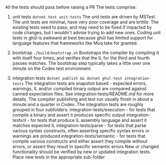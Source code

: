 All the tests should pass before raising a PR
The tests comprise:
1. unit tests `dotnet test unit-tests`
The unit tests are driven by MSTest.
The unit tests are minimal, have very poor coverage and are brittle. The existing tests need to pass, and may need to be fixed if impacted by code changes, but I wouldn't advise trying to add new ones. Coding unit tests in ghūl is awkward at best because ghūl has limited support for language features that frameworks like Moq take for granted.

2. bootstrap `./build/bootstrap.sh`
Bootstraps the compiler by compiling it with itself four times, and verifies that the IL for the third and fourth passes matches. The bootstrap step
typically takes a little over one minute on the Codex test environment.

3. integration tests `dotnet publish && dotnet ghul-test integration-tests`
The integration tests are snapshot based - expected errors, warnings, IL and/or compiled binary output are compared against canned expectation files. See integration-tests/README.md for more details. The compiler
publishing and test run usually finish in about a minute and a quarter in Codex.
The integration tests are roughly grouped in four subfolders:
 integration-tests/execution - for tests that compile a binary and assert it produces specific output
 integration-tests/il - for tests that produce IL assembly language and assert it matches expected IL
 integration-tests/parse - for tests that parse various syntax constructs, often asserting specific syntax errors or warnings are produced
 integration-tests/semantic - for tests that compile various constructs and either assert they compile without errors, or assert they result in specific semantic errors
New or changed functionality should be verified by new or updated integration tests. Place new tests in the appropriate sub-folder
